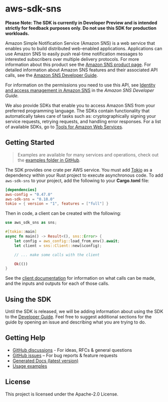# aws-sdk-sns

**Please Note: The SDK is currently in Developer Preview and is intended strictly for
feedback purposes only. Do not use this SDK for production workloads.**

Amazon Simple Notification Service (Amazon SNS) is a web service that enables you to build distributed web-enabled applications. Applications can use Amazon SNS to easily push real-time notification messages to interested subscribers over multiple delivery protocols. For more information about this product see the [Amazon SNS product page](http://aws.amazon.com/sns/). For detailed information about Amazon SNS features and their associated API calls, see the [Amazon SNS Developer Guide](https://docs.aws.amazon.com/sns/latest/dg/).

For information on the permissions you need to use this API, see [Identity and access management in Amazon SNS](https://docs.aws.amazon.com/sns/latest/dg/sns-authentication-and-access-control.html) in the _Amazon SNS Developer Guide._

We also provide SDKs that enable you to access Amazon SNS from your preferred programming language. The SDKs contain functionality that automatically takes care of tasks such as: cryptographically signing your service requests, retrying requests, and handling error responses. For a list of available SDKs, go to [Tools for Amazon Web Services](http://aws.amazon.com/tools/).

## Getting Started

> Examples are available for many services and operations, check out the
> [examples folder in GitHub](https://github.com/awslabs/aws-sdk-rust/tree/main/examples).

The SDK provides one crate per AWS service. You must add [Tokio](https://crates.io/crates/tokio)
as a dependency within your Rust project to execute asynchronous code. To add `aws-sdk-sns` to
your project, add the following to your **Cargo.toml** file:

```toml
[dependencies]
aws-config = "0.47.0"
aws-sdk-sns = "0.18.0"
tokio = { version = "1", features = ["full"] }
```

Then in code, a client can be created with the following:

```rust
use aws_sdk_sns as sns;

#[tokio::main]
async fn main() -> Result<(), sns::Error> {
    let config = aws_config::load_from_env().await;
    let client = sns::Client::new(&config);

    // ... make some calls with the client

    Ok(())
}
```

See the [client documentation](https://docs.rs/aws-sdk-sns/latest/aws_sdk_sns/client/struct.Client.html)
for information on what calls can be made, and the inputs and outputs for each of those calls.

## Using the SDK

Until the SDK is released, we will be adding information about using the SDK to the
[Developer Guide](https://docs.aws.amazon.com/sdk-for-rust/latest/dg/welcome.html). Feel free to suggest
additional sections for the guide by opening an issue and describing what you are trying to do.

## Getting Help

* [GitHub discussions](https://github.com/awslabs/aws-sdk-rust/discussions) - For ideas, RFCs & general questions
* [GitHub issues](https://github.com/awslabs/aws-sdk-rust/issues/new/choose) – For bug reports & feature requests
* [Generated Docs (latest version)](https://awslabs.github.io/aws-sdk-rust/)
* [Usage examples](https://github.com/awslabs/aws-sdk-rust/tree/main/examples)

## License

This project is licensed under the Apache-2.0 License.

